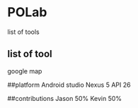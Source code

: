 # POLab
list of tools
## list of tool
google map

##platform
Android studio Nexus 5 API 26

##contributions
Jason 50%
Kevin 50%
